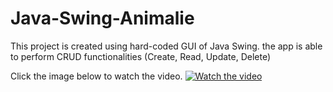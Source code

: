 # Java-Swing-Animalie
This project is created using hard-coded GUI of Java Swing. 
the app is able to perform CRUD functionalities (Create, Read, Update, Delete)

Click the image below to watch the video.
[![Watch the video](https://user-images.githubusercontent.com/54584081/83315145-9e96fc80-a250-11ea-8787-aefe5fb25e11.png)](https://www.youtube.com/watch?v=w4is-Qul_PI)
